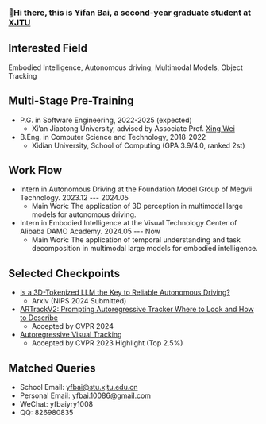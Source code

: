 ###  :wave:Hi there, this is Yifan Bai, a second-year graduate student at [XJTU](http://www.xjtu.edu.cn/)

## Interested Field

Embodied Intelligence, Autonomous driving, Multimodal Models, Object Tracking

## Multi-Stage Pre-Training

- P.G. in Software Engineering, 2022-2025 (expected)
  - Xi’an Jiaotong University, advised by Associate Prof. [Xing Wei](https://gr.xjtu.edu.cn/en/web/weixing)
- B.Eng. in Computer Science and Technology, 2018-2022
  - Xidian University, School of Computing (GPA 3.9/4.0, ranked 2st)
 
## Work Flow

- Intern in Autonomous Driving at the Foundation Model Group of Megvii Technology. 2023.12 --- 2024.05
  - Main Work: The application of 3D perception in multimodal large models for autonomous driving.
- Intern in Embodied Intelligence at the Visual Technology Center of Alibaba DAMO Academy. 2024.05 --- Now
  - Main Work: The application of temporal understanding and task decomposition in multimodal large models for embodied intelligence.

## Selected Checkpoints

- [Is a 3D-Tokenized LLM the Key to Reliable Autonomous Driving?](https://arxiv.org/abs/2405.18361)
  - Arxiv (NIPS 2024 Submitted)
- [ARTrackV2: Prompting Autoregressive Tracker Where to Look and How to Describe](https://arxiv.org/abs/2312.17133)
  - Accepted by CVPR 2024
- [Autoregressive Visual Tracking](https://openaccess.thecvf.com/content/CVPR2023/papers/Wei_Autoregressive_Visual_Tracking_CVPR_2023_paper.pdf)
  - Accepted by CVPR 2023 Highlight (Top 2.5%)

## Matched Queries

- School Email: [yfbai@stu.xjtu.edu.cn](mailto:yfbai@stu.xjtu.edu.cn)
- Personal Email: [yfbai.10086@gmail.com](mailto:yfbai.10086@gmail.com)
- WeChat: yfbaiyry1008
- QQ: 826980835
